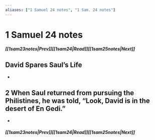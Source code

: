 ```yaml
---
aliases: ["1 Samuel 24 notes", "1 Sam. 24 notes"]
---
```

# 1 Samuel 24 notes
##### <span class=arrow-left></span>[[1sam23notes|Prev]]<span class=navigation-separator></span>[[1sam24|Read]]<span class=navigation-separator></span>[[1sam25notes|Next]]<span class=arrow-right></span>
## David Spares Saul’s Life
- 
## 2 When Saul returned from pursuing the Philistines, he was told, “Look, David is in the desert of En Gedi.”
- 
##### <span class=arrow-left></span>[[1sam23notes|Prev]]<span class=navigation-separator></span>[[1sam24|Read]]<span class=navigation-separator></span>[[1sam25notes|Next]]<span class=arrow-right></span>
